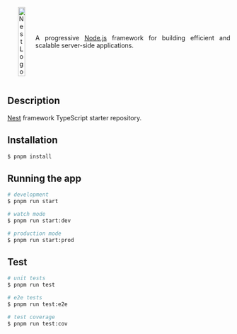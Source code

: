 <div style="display: flex; align-items: center;">
  <p align="center">
    <a href="http://nestjs.com/" target="blank"><img src="https://nestjs.com/img/logo-small.svg" width="50%" alt="Nest Logo" /></a>
  </p>
  <p align="justify">
    A progressive <a href="http://nodejs.org" target="_blank">Node.js</a> framework for building efficient and scalable server-side applications.
  </p>
</div>

## Description

[Nest](https://github.com/nestjs/nest) framework TypeScript starter repository.

## Installation

```bash
$ pnpm install
```

## Running the app

```bash
# development
$ pnpm run start

# watch mode
$ pnpm run start:dev

# production mode
$ pnpm run start:prod
```

## Test

```bash
# unit tests
$ pnpm run test

# e2e tests
$ pnpm run test:e2e

# test coverage
$ pnpm run test:cov
```
